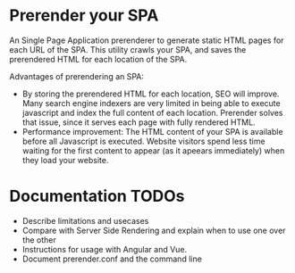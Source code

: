 # Prerender your SPA

An Single Page Application prerenderer to generate static HTML pages for each URL of the SPA.
This utility crawls your SPA, and saves the prerendered HTML for each location of the SPA.

Advantages of prerendering an SPA:
* By storing the prerendered HTML for each location, SEO will improve. Many search engine indexers are very limited in being able to execute javascript and index the full content of each location. Prerender solves that issue, since it serves each page with fully rendered HTML.
* Performance improvement: The HTML content of your SPA is available before all Javascript is executed. Website visitors spend less time waiting for the first content to appear (as it apeears immediately) when they load your website.

# Documentation TODOs
* Describe limitations and usecases
* Compare with Server Side Rendering and explain when to use one over the other
* Instructions for usage with Angular and Vue.
* Document prerender.conf and the command line
